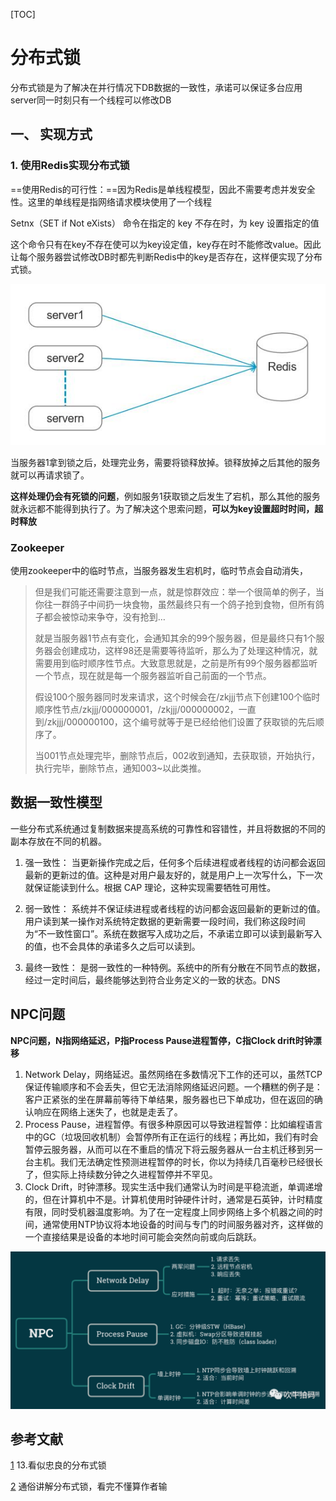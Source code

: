 [TOC]

# 分布式锁

分布式锁是为了解决在并行情况下DB数据的一致性，承诺可以保证多台应用server同一时刻只有一个线程可以修改DB

## 一、 实现方式

### 1. 使用Redis实现分布式锁

==使用Redis的可行性：==因为Redis是单线程模型，因此不需要考虑并发安全性。这里的单线程是指网络请求模块使用了一个线程



Setnx（SET if Not eXists） 命令在指定的 key 不存在时，为 key 设置指定的值  

这个命令只有在key不存在使可以为key设定值，key存在时不能修改value。因此让每个服务器尝试修改DB时都先判断Redis中的key是否存在，这样便实现了分布式锁。  

![](./pic/redis-lock.jpg)

当服务器1拿到锁之后，处理完业务，需要将锁释放掉。锁释放掉之后其他的服务就可以再请求锁了。

**这样处理仍会有死锁的问题**，例如服务1获取锁之后发生了宕机，那么其他的服务就永远都不能得到执行了。为了解决这个思索问题，**可以为key设置超时时间，超时释放**



### Zookeeper

使用zookeeper中的临时节点，当服务器发生宕机时，临时节点会自动消失，

> 但是我们可能还需要注意到一点，就是惊群效应：举一个很简单的例子，当你往一群鸽子中间扔一块食物，虽然最终只有一个鸽子抢到食物，但所有鸽子都会被惊动来争夺，没有抢到…
>
> 就是当服务器1节点有变化，会通知其余的99个服务器，但是最终只有1个服务器会创建成功，这样98还是需要等待监听，那么为了处理这种情况，就需要用到临时顺序性节点。大致意思就是，之前是所有99个服务器都监听一个节点，现在就是每一个服务器监听自己前面的一个节点。
>
> 假设100个服务器同时发来请求，这个时候会在/zkjjj节点下创建100个临时顺序性节点/zkjjj/000000001，/zkjjj/000000002，一直到/zkjjj/000000100，这个编号就等于是已经给他们设置了获取锁的先后顺序了。
>
> 当001节点处理完毕，删除节点后，002收到通知，去获取锁，开始执行，执行完毕，删除节点，通知003~以此类推。



## **数据一致性模型**

一些分布式系统通过复制数据来提高系统的可靠性和容错性，并且将数据的不同的副本存放在不同的机器。

1. 强一致性：
   当更新操作完成之后，任何多个后续进程或者线程的访问都会返回最新的更新过的值。这种是对用户最友好的，就是用户上一次写什么，下一次就保证能读到什么。根据 CAP 理论，这种实现需要牺牲可用性。

2. 弱一致性：
   系统并不保证续进程或者线程的访问都会返回最新的更新过的值。用户读到某一操作对系统特定数据的更新需要一段时间，我们称这段时间为“不一致性窗口”。系统在数据写入成功之后，不承诺立即可以读到最新写入的值，也不会具体的承诺多久之后可以读到。

3. 最终一致性：
   是弱一致性的一种特例。系统中的所有分散在不同节点的数据，经过一定时间后，最终能够达到符合业务定义的一致的状态。DNS






## NPC问题
**NPC问题，N指网络延迟，P指Process Pause进程暂停，C指Clock drift时钟漂移**

1. Network Delay，网络延迟。虽然网络在多数情况下工作的还可以，虽然TCP保证传输顺序和不会丢失，但它无法消除网络延迟问题。一个糟糕的例子是：客户正紧张的坐在屏幕前等待下单结果，服务器也已下单成功，但在返回的确认响应在网络上迷失了，也就是走丢了。
2. Process Pause，进程暂停。有很多种原因可以导致进程暂停：比如编程语言中的GC（垃圾回收机制）会暂停所有正在运行的线程；再比如，我们有时会暂停云服务器，从而可以在不重启的情况下将云服务器从一台主机迁移到另一台主机。我们无法确定性预测进程暂停的时长，你以为持续几百毫秒已经很长了，但实际上持续数分钟之久进程暂停并不罕见。
3. Clock Drift，时钟漂移。现实生活中我们通常认为时间是平稳流逝，单调递增的，但在计算机中不是。计算机使用时钟硬件计时，通常是石英钟，计时精度有限，同时受机器温度影响。为了在一定程度上同步网络上多个机器之间的时间，通常使用NTP协议将本地设备的时间与专门的时间服务器对齐，这样做的一个直接结果是设备的本地时间可能会突然向前或向后跳跃。

![](./pic/NPC-problem.png)









## 参考文献

[1](https://mp.weixin.qq.com/s/hOPT41HIAGE8iZ5jLlREmg)  13.看似忠良的分布式锁

[2](https://zhuanlan.zhihu.com/p/72896771) 通俗讲解分布式锁，看完不懂算作者输
